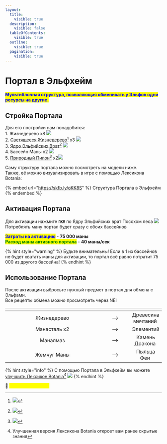```yaml
---
layout:
  title:
    visible: true
  description:
    visible: false
  tableOfContents:
    visible: true
  outline:
    visible: true
  pagination:
    visible: true
---
```


# Портал в Эльфхейм

<mark style="color:blue;">**Мультиблочная структура, позволяющая обменивать у Эльфов одни ресурсы на другие.**</mark>

## Стройка Портала

Для его постройки нам понадобится:\
1\. Жизнедерево x8 ![](https://media.discordapp.net/attachments/1132756596280262778/1132758151381389373/ac0b8a3829ee2320.png)\
2\. [Светящееся Жизнедерево](#user-content-fn-1)[^1] x3 ![](https://media.discordapp.net/attachments/1132756596280262778/1143252974529957888/804853d6681dca6b.png)\
3\. [Ядро Эльфийских Врат](#user-content-fn-2)[^2] ![](https://media.discordapp.net/attachments/1132756596280262778/1143252938165321738/10ab6d4162a78d0c.png)\
4\. Бассейн Маны x2 ![](https://media.discordapp.net/attachments/1132756596280262778/1132764294849773701/4c53cc01f5e93ffe.png)\
5\. [Природный Пилон](#user-content-fn-3)[^3] x2![](https://media.discordapp.net/attachments/1132756596280262778/1143261478716182608/28c269bf6869c46b.png)

Саму структуру портала можно посмотреть на модели ниже. \
Также, её можно визуализировать в игре с помощью Лексикона Botania:

{% embed url="https://skfb.ly/oKK8S" %}
Структура Портала в Эльфхейм
{% endembed %}

## Активация Портала

Для активации нажмите **`ПКМ`** по Ядру Эльфийских врат Посохом леса ![](https://cdn.discordapp.com/attachments/1132752515776135289/1132761510423298158/Posoh\_Lesa.gif)\
Потреблять ману портал будет сразу с обоих бассейнов

<mark style="color:blue;">**Затраты на активацию**</mark> - **75 000 маны** \
<mark style="color:green;">**Расход маны активного портала**</mark> - **40 маны/сек**

{% hint style="warning" %}
Будьте внимательны! Если в 1 из бассейнов не будет хватать маны для активации, то портал всё равно потратит 75 000 из другого бассейна!
{% endhint %}

## Использование Портала

После активации выбросьте нужный предмет в портал для обмена с Эльфами.\
Все рецепты обмена можно просмотреть через NEI

<table data-header-hidden><thead><tr><th width="343" align="center"></th><th width="92" align="center"></th><th align="center"></th></tr></thead><tbody><tr><td align="center">Жизнедерево <img src="https://media.discordapp.net/attachments/1132756596280262778/1132758151381389373/ac0b8a3829ee2320.png" alt=""></td><td align="center">--></td><td align="center">Древесина мечтаний <img src="https://media.discordapp.net/attachments/1132756596280262778/1144990245901828126/53cc2b6331c8f0e3.png" alt=""></td></tr><tr><td align="center">Манасталь x2 <img src="https://cdn.discordapp.com/attachments/1132752515776135289/1144989644405088407/--1.gif" alt=""></td><td align="center">--></td><td align="center">Элементий <img src="https://cdn.discordapp.com/attachments/1132752515776135289/1144989669206016040/--2.gif" alt=""></td></tr><tr><td align="center">Маналмаз <img src="https://cdn.discordapp.com/attachments/1132752515776135289/1144991500527210506/--1.gif" alt=""></td><td align="center">--></td><td align="center">Камень Дракона <img src="https://cdn.discordapp.com/attachments/1132752515776135289/1144991518055202908/--2.gif" alt=""></td></tr><tr><td align="center">Жемчуг Маны <img src="https://media.discordapp.net/attachments/1132752657367449731/1136330571929366662/2de9a681e1095736.png" alt=""></td><td align="center">--></td><td align="center">Пыльца Феи <img src="https://media.discordapp.net/attachments/1132752657367449731/1144990793464029315/016956143ce18462.png" alt=""></td></tr></tbody></table>

{% hint style="info" %}
С помощью Портала в Эльфхейм вы можете [улучшить Лексикон Botania](#user-content-fn-4)[^4] ![](https://media.discordapp.net/attachments/1132752657367449731/1132756836530012190/dc6274398284d72f.png)
{% endhint %}

:pushpin: <mark style="color:yellow;">**`Обменник Альфхейма`**</mark>&#x20;

[^1]: ![](https://media.discordapp.net/attachments/1132752475930251354/1143260053013544970/-1.png)

[^2]: ![](https://media.discordapp.net/attachments/1132752475930251354/1143260625053679737/image.png)

[^3]: ![](https://media.discordapp.net/attachments/1132752475930251354/1143261924805591180/image.png)

[^4]: Улучшенная версия Лексикона Botania откроет вам ранее скрытые знания
